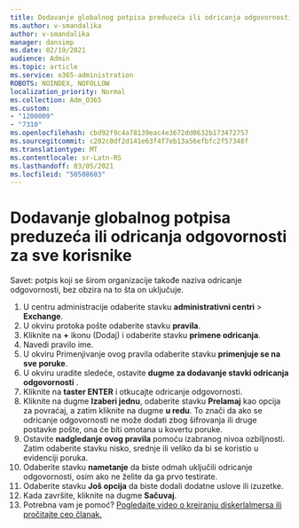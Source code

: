 ```yaml
---
title: Dodavanje globalnog potpisa preduzeća ili odricanja odgovornosti za sve korisnike
ms.author: v-smandalika
author: v-smandalika
manager: dansimp
ms.date: 02/19/2021
audience: Admin
ms.topic: article
ms.service: o365-administration
ROBOTS: NOINDEX, NOFOLLOW
localization_priority: Normal
ms.collection: Adm_O365
ms.custom:
- "1200009"
- "7310"
ms.openlocfilehash: cbd92f9c4a78139eac4e3672dd0632b173472757
ms.sourcegitcommit: c202c0df2d141e63f4f7eb13a56efbfc2f57348f
ms.translationtype: MT
ms.contentlocale: sr-Latn-RS
ms.lasthandoff: 03/05/2021
ms.locfileid: "50508603"
---
```

# <a name="add-a-global-company-signature-or-disclaimer-for-all-users"></a>Dodavanje globalnog potpisa preduzeća ili odricanja odgovornosti za sve korisnike

Savet: potpis koji se širom organizacije takođe naziva odricanje odgovornosti, bez obzira na to šta on uključuje.

1. U centru administracije odaberite stavku **administrativni centri**  >  **Exchange**.
2. U okviru protoka pošte odaberite stavku **pravila**.
3. Kliknite na **+** ikonu (Dodaj) i odaberite stavku **primene odricanja**.
4. Navedi pravilo ime.
5. U okviru Primenjivanje ovog pravila odaberite stavku **primenjuje se na sve poruke**.
6. U okviru uradite sledeće, ostavite **dugme za dodavanje stavki odricanja odgovornosti** .
7. Kliknite na **taster ENTER** i otkucajte odricanje odgovornosti.
8. Kliknite na dugme **Izaberi jednu**, odaberite stavku **Prelamaj** kao opcija za povraćaj, a zatim kliknite na dugme **u redu**. To znači da ako se odricanje odgovornosti ne može dodati zbog šifrovanja ili druge postavke pošte, ona će biti omotana u kovertu poruke.
9. Ostavite **nadgledanje ovog pravila** pomoću izabranog nivoa ozbiljnosti. Zatim odaberite stavku nisko, srednje ili veliko da bi se koristio u evidenciji poruka.
10. Odaberite stavku **nametanje** da biste odmah uključili odricanje odgovornosti, osim ako ne želite da ga prvo testirate.
11. Odaberite stavku **Još opcija** da biste dodali dodatne uslove ili izuzetke.
12. Kada završite, kliknite na dugme **Sačuvaj**.
13. Potrebna vam je pomoć? [Pogledajte video o kreiranju diskerlalmersa ili pročitajte ceo članak.](https://support.office.com/article/2d75860f-c527-4352-a7f6-73eba54c0c72?wt.mc_id=Chat_GlobalSignature)